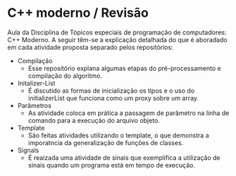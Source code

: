 # C++ moderno / Revisão
Aula da Disciplina de Tópicos especiais de programação de computadores: C++ Moderno.
A seguir têm-se a explicação detalhada do que é aboradado em cada atividade proposta separado pelos repositórios:
 - Compilação
    - Esse repositório explana algumas etapas do pré-processamento e compilação do algoritmo.
 - Initalizer-List
    - É discutido as formas de inicialização os tipos e o uso do initializerList que funciona como um proxy sobre um array.
 - Parâmetros
    - As atividade coloca em prática a passagem de parâmetro na linha de comando para a execução do arquivo objeto.
 - Template
    - São feitas atividades utilizando o template, o que demonstra a imporatncia da generalização de funções de classes.
 - Signals
    - É reaizada uma atividade de sinais que exemplifica a utilização de sinais quando um programa está em tempo de execução.
